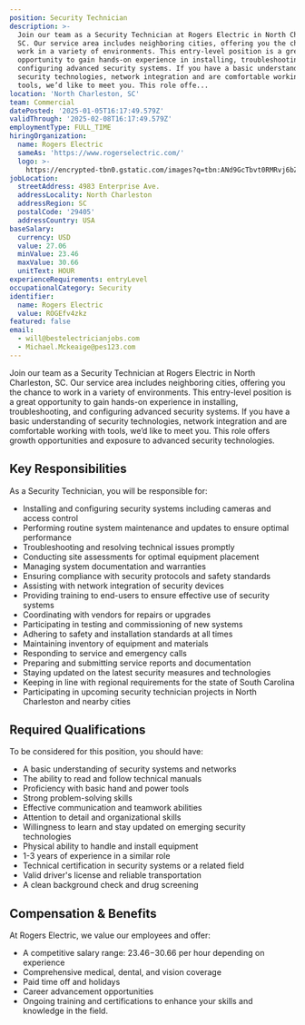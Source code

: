 ```yaml
---
position: Security Technician
description: >-
  Join our team as a Security Technician at Rogers Electric in North Charleston,
  SC. Our service area includes neighboring cities, offering you the chance to
  work in a variety of environments. This entry-level position is a great
  opportunity to gain hands-on experience in installing, troubleshooting, and
  configuring advanced security systems. If you have a basic understanding of
  security technologies, network integration and are comfortable working with
  tools, we’d like to meet you. This role offe...
location: 'North Charleston, SC'
team: Commercial
datePosted: '2025-01-05T16:17:49.579Z'
validThrough: '2025-02-08T16:17:49.579Z'
employmentType: FULL_TIME
hiringOrganization:
  name: Rogers Electric
  sameAs: 'https://www.rogerselectric.com/'
  logo: >-
    https://encrypted-tbn0.gstatic.com/images?q=tbn:ANd9GcTbvt0RMRvj6bZdL81Q6HJeRVl_qflQIGgp9w&s
jobLocation:
  streetAddress: 4983 Enterprise Ave.
  addressLocality: North Charleston
  addressRegion: SC
  postalCode: '29405'
  addressCountry: USA
baseSalary:
  currency: USD
  value: 27.06
  minValue: 23.46
  maxValue: 30.66
  unitText: HOUR
experienceRequirements: entryLevel
occupationalCategory: Security
identifier:
  name: Rogers Electric
  value: ROGEfv4zkz
featured: false
email:
  - will@bestelectricianjobs.com
  - Michael.Mckeaige@pes123.com
---
```




Join our team as a Security Technician at Rogers Electric in North Charleston, SC. Our service area includes neighboring cities, offering you the chance to work in a variety of environments. This entry-level position is a great opportunity to gain hands-on experience in installing, troubleshooting, and configuring advanced security systems. If you have a basic understanding of security technologies, network integration and are comfortable working with tools, we’d like to meet you. This role offers growth opportunities and exposure to advanced security technologies.

## Key Responsibilities
As a Security Technician, you will be responsible for:

- Installing and configuring security systems including cameras and access control
- Performing routine system maintenance and updates to ensure optimal performance
- Troubleshooting and resolving technical issues promptly
- Conducting site assessments for optimal equipment placement
- Managing system documentation and warranties
- Ensuring compliance with security protocols and safety standards
- Assisting with network integration of security devices
- Providing training to end-users to ensure effective use of security systems
- Coordinating with vendors for repairs or upgrades
- Participating in testing and commissioning of new systems
- Adhering to safety and installation standards at all times
- Maintaining inventory of equipment and materials
- Responding to service and emergency calls
- Preparing and submitting service reports and documentation
- Staying updated on the latest security measures and technologies
- Keeping in line with regional requirements for the state of South Carolina
- Participating in upcoming security technician projects in North Charleston and nearby cities

## Required Qualifications
To be considered for this position, you should have:

- A basic understanding of security systems and networks
- The ability to read and follow technical manuals
- Proficiency with basic hand and power tools
- Strong problem-solving skills
- Effective communication and teamwork abilities
- Attention to detail and organizational skills
- Willingness to learn and stay updated on emerging security technologies
- Physical ability to handle and install equipment
- 1-3 years of experience in a similar role
- Technical certification in security systems or a related field
- Valid driver's license and reliable transportation
- A clean background check and drug screening

## Compensation & Benefits
At Rogers Electric, we value our employees and offer:

- A competitive salary range: $23.46-$30.66 per hour depending on experience
- Comprehensive medical, dental, and vision coverage
- Paid time off and holidays
- Career advancement opportunities
- Ongoing training and certifications to enhance your skills and knowledge in the field.
